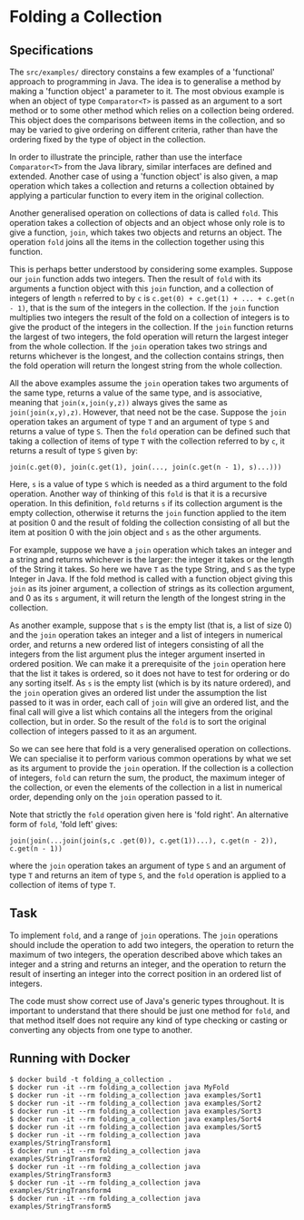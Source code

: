 # Folding a Collection

## Specifications

The `src/examples/` directory constains a few examples of a 'functional'
approach to programming in Java. The idea is to generalise a method by making a
'function object' a parameter to it. The most obvious example is when an object
of type `Comparator<T>` is passed as an argument to a sort method or to some
other method which relies on a collection being ordered. This object does the
comparisons between items in the collection, and so may be varied to give
ordering on different criteria, rather than have the ordering fixed by the type
of object in the collection.

In order to illustrate the principle, rather than use the interface
`Comparator<T>` from the Java library, similar interfaces are defined and
extended. Another case of using a 'function object' is also given, a map
operation which takes a collection and returns a collection obtained by applying
a particular function to every item in the original collection.

Another generalised operation on collections of data is called `fold`. This
operation takes a collection of objects and an object whose only role is to give
a function, `join`, which takes two objects and returns an object. The operation
`fold` joins all the items in the collection together using this function.

This is perhaps better understood by considering some examples. Suppose our
`join` function adds two integers. Then the result of `fold` with its arguments
a function object with this `join` function, and a collection of integers of
length `n` referred to by `c` is `c.get(0) + c.get(1) + ... + c.get(n - 1)`,
that is the sum of the integers in the collection. If the `join` function
multiplies two integers the result of the fold on a collection of integers is to
give the product of the integers in the collection. If the `join` function
returns the largest of two integers, the fold operation will return the largest
integer from the whole collection. If the `join` operation takes two strings and
returns whichever is the longest, and the collection contains strings, then the
fold operation will return the longest string from the whole collection.

All the above examples assume the `join` operation takes two arguments of the
same type, returns a value of the same type, and is associative, meaning that
`join(x,join(y,z))` always gives the same as `join(join(x,y),z)`. However, that
need not be the case. Suppose the `join` operation takes an argument of type `T`
and an argument of type `S` and returns a value of type `S`. Then the `fold`
operation can be defined such that taking a collection of items of type `T` with
the collection referred to by `c`, it returns a result of type `S` given by:

```
join(c.get(0), join(c.get(1), join(..., join(c.get(n - 1), s)...)))
```

Here, `s` is a value of type `S` which is needed as a third argument to the fold
operation. Another way of thinking of this `fold` is that it is a recursive
operation. In this definition, `fold` returns `s` if its collection argument is
the empty collection, otherwise it returns the `join` function applied to the
item at position 0 and the result of folding the collection consisting of all
but the item at position 0 with the join object and `s` as the other arguments.

For example, suppose we have a `join` operation which takes an integer and a
string and returns whichever is the larger: the integer it takes or the length
of the String it takes. So here we have `T` as the type String, and `S` as the
type Integer in Java. If the fold method is called with a function object giving
this `join` as its joiner argument, a collection of strings as its collection
argument, and 0 as its `s` argument, it will return the length of the longest
string in the collection.

As another example, suppose that `s` is the empty list (that is, a list of size
0) and the `join` operation takes an integer and a list of integers in numerical
order, and returns a new ordered list of integers consisting of all the integers
from the list argument plus the integer argument inserted in ordered position.
We can make it a prerequisite of the `join` operation here that the list it
takes is ordered, so it does not have to test for ordering or do any sorting
itself. As `s` is the empty list (which is by its nature ordered), and the
`join` operation gives an ordered list under the assumption the list passed to
it was in order, each call of `join` will give an ordered list, and the final
call will give a list which contains all the integers from the original
collection, but in order. So the result of the `fold` is to sort the original
collection of integers passed to it as an argument.

So we can see here that fold is a very generalised operation on collections. We
can specialise it to perform various common operations by what we set as its
argument to provide the `join` operation. If the collection is a collection of
integers, `fold` can return the sum, the product, the maximum integer of the
collection, or even the elements of the collection in a list in numerical order,
depending only on the `join` operation passed to it.

Note that strictly the `fold` operation given here is 'fold right'. An
alternative form of `fold`, 'fold left' gives:

```
join(join(...join(join(s,c .get(0)), c.get(1))...), c.get(n - 2)), c.get(n - 1))
```

where the `join` operation takes an argument of type `S` and an argument of type
`T` and returns an item of type `S`, and the `fold` operation is applied to a
collection of items of type `T`.

## Task

To implement `fold`, and a range of `join` operations. The `join` operations
should include the operation to add two integers, the operation to return the
maximum of two integers, the operation described above which takes an integer
and a string and returns an integer, and the operation to return the result of
inserting an integer into the correct position in an ordered list of integers.

The code must show correct use of Java's generic types throughout. It is
important to understand that there should be just one method for `fold`, and
that method itself does not require any kind of type checking or casting or
converting any objects from one type to another.

## Running with Docker

```
$ docker build -t folding_a_collection .
$ docker run -it --rm folding_a_collection java MyFold
$ docker run -it --rm folding_a_collection java examples/Sort1
$ docker run -it --rm folding_a_collection java examples/Sort2
$ docker run -it --rm folding_a_collection java examples/Sort3
$ docker run -it --rm folding_a_collection java examples/Sort4
$ docker run -it --rm folding_a_collection java examples/Sort5
$ docker run -it --rm folding_a_collection java examples/StringTransform1
$ docker run -it --rm folding_a_collection java examples/StringTransform2
$ docker run -it --rm folding_a_collection java examples/StringTransform3
$ docker run -it --rm folding_a_collection java examples/StringTransform4
$ docker run -it --rm folding_a_collection java examples/StringTransform5
```

